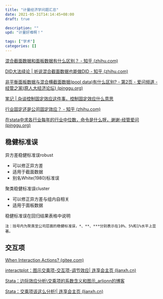 ```yaml
---
title: "计量经济学问题汇总"
date: 2021-05-31T14:14:45+08:00
draft: true

description: ""
upd: "计量好难啊！"

tags: ["学术"]
categories: []
---
```


<!--more-->

[混合截面数据和面板数据有什么区别？ - 知乎 (zhihu.com)](https://www.zhihu.com/question/302837292)

[DID大法续论 | 听说混合截面数据也能做DID - 知乎 (zhihu.com)](https://zhuanlan.zhihu.com/p/343081715)

[非平衡面板数据与混合横截面数据(pool data)有什么区别? - 第2页 - 爱问频道 - 经管之家(原人大经济论坛) (pinggu.org)](https://bbs.pinggu.org/thread-1344786-2-1.html)

[笔记 | 杂谈控制固定效应这件事，控制固定效应什么意思](https://blog.csdn.net/Claire_chen_jia/article/details/116244528)

[行业固定还是公司固定效应？ - 知乎 (zhihu.com)](https://www.zhihu.com/question/324046090)

[在stata中求各行业每年的行业中位数，命令是什么呀，谢谢-经管爱问 (pinggu.org)](https://ask.pinggu.org/q-41271.html)



## 稳健标准误

异方差稳健标准误robust

- 可以修正异方差
- 适用于截面数据
- 别名White(1980)标准误

聚类稳健标准误cluster

- 可以修正异方差与组内自相关
- 适用于面板数据

稳健标准误在回归结果表格中说明

```
注：括号内为聚类至公司层面的稳健标准误，*、**、***分别表示在10%、5%和1%水平上显著。
```



## 交互项

[When Interaction Actions? (gitee.com)](https://gitee.com/arlionn/jianshu/raw/master/PDF下载/Huang2007-interaction.pdf)

[interactplot：图示交乘项-交互项-调节效应| 连享会主页 (lianxh.cn)](https://www.lianxh.cn/news/22d2b83df9cac.html)

[ Stata：边际效应分析\交乘项的系数含义和图示_arlionn的博客](https://blog.csdn.net/arlionn/article/details/81075788)

[Stata：交乘项该这么分析!| 连享会主页 (lianxh.cn)](https://www.lianxh.cn/news/c42dc033a0999.html)
